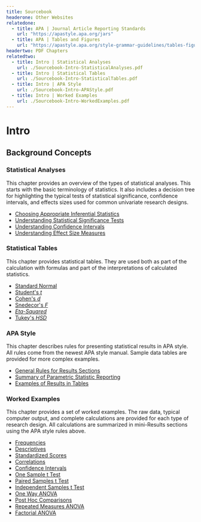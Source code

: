 ```yaml
---
title: Sourcebook
headerone: Other Websites
relatedone:
  - title: APA | Journal Article Reporting Standards
    url: "https://apastyle.apa.org/jars"
  - title: APA | Tables and Figures
    url: "https://apastyle.apa.org/style-grammar-guidelines/tables-figures"
headertwo: PDF Chapters
relatedtwo:
  - title: Intro | Statistical Analyses
    url: ./Sourcebook-Intro-StatisticalAnalyses.pdf
  - title: Intro | Statistical Tables
    url: ./Sourcebook-Intro-StatisticalTables.pdf
  - title: Intro | APA Style
    url: ./Sourcebook-Intro-APAStyle.pdf
  - title: Intro | Worked Examples
    url: ./Sourcebook-Intro-WorkedExamples.pdf
---
```


# Intro

## Background Concepts

### Statistical Analyses

This chapter provides an overview of the types of statistical analyses. This starts with the basic terminology of statistics. It also includes a decision tree for highlighting the typical tests of statistical significance, confidence intervals, and effects sizes used for common univariate research designs.

- [Choosing Appropriate Inferential Statistics](./statistical-analyses/choosing.md)
- [Understanding Statistical Significance Tests](./statistical-analyses/significance.md)
- [Understanding Confidence Intervals](./statistical-analyses/confidence.md)
- [Understanding Effect Size Measures](./statistical-analyses/effects.md)

### Statistical Tables

This chapter provides statistical tables. They are used both as part of the calculation with formulas and part of the interpretations of calculated statistics. 

- [Standard Normal](./statistical-tables/normal.md)
- [Student's *t*](./statistical-tables/t.md)
- [Cohen's *d*](./statistical-tables/powerd.md)
- [Snedecor's *F*](./statistical-tables/F.md)
- [*Eta-Squared*](./statistical-tables/powereta.md)
- [Tukey's *HSD*](./statistical-tables/hsd.md)

### APA Style

This chapter describes rules for presenting statistical results in APA style. All rules come from the newest APA style manual. Sample data tables are provided for more complex examples.

- [General Rules for Results Sections](./apa-style/general.md)
- [Summary of Parametric Statistic Reporting](./apa-style/summary.md)
- [Examples of Results in Tables](./apa-style/tables.md)

### Worked Examples

This chapter provides a set of worked examples. The raw data, typical computer output, and complete calculations are provided for each type of research design. All calculations are summarized in mini-Results sections using the APA style rules above.

- [Frequencies](./worked-examples/frequencies.md)
- [Descriptives](./worked-examples/descriptives.md)
- [Standardized Scores](./worked-examples/standardized.md)
- [Correlations](./worked-examples/correlations.md)
- [Confidence Intervals](./worked-examples/intervals.md)
- [One Sample t Test](./worked-examples/onesample.md)
- [Paired Samples t Test](./worked-examples/paired.md)
- [Independent Samples t Test](./worked-examples/independent.md)
- [One Way ANOVA](./worked-examples/oneway.md)
- [Post Hoc Comparisons](./worked-examples/posthocs.md)
- [Repeated Measures ANOVA](./worked-examples/repeated.md)
- [Factorial ANOVA](./worked-examples/factorial.md)
